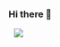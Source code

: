 ### Hi there 👋

<a href="https://hello2.tistory.com/">
    <img 
        src="http://img.shields.io/badge/-Instagram-black?style=flat&logo=Blog&link="https://hello2.tistory.com/"
        style="height : auto; margin-left : 10px; margin-right : 10px;"/>
</a>

<!--
**JeongJaew0n/JeongJaew0n** is a ✨ _special_ ✨ repository because its `README.md` (this file) appears on your GitHub profile.

Here are some ideas to get you started:

- 🔭 I’m currently working on ...
- 🌱 I’m currently learning ...
- 👯 I’m looking to collaborate on ...
- 🤔 I’m looking for help with ...
- 💬 Ask me about ...
- 📫 How to reach me: ...
- 😄 Pronouns: ...
- ⚡ Fun fact: ...
-->
